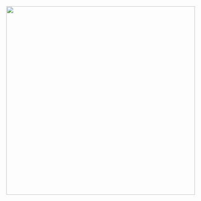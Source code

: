 
<img src="https://paprika-dev.b0.upaiyun.com/UnWuolJLsOuNOaR5dKUEA1Wpquifw5Rb1WiOFYiL.jpeg" width="500"/>